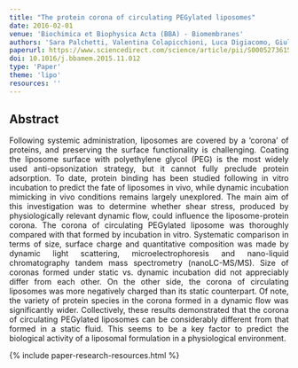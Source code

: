 ```yaml
---
title: "The protein corona of circulating PEGylated liposomes" 
date: 2016-02-01
venue: 'Biochimica et Biophysica Acta (BBA) - Biomembranes'
authors: 'Sara Palchetti, Valentina Colapicchioni, Luca Digiacomo, Giulio Caracciolo, Daniela Pozzi, Anna Laura Capriotti, Giorgia La Barbera, Aldo Laganà'
paperurl: https://www.sciencedirect.com/science/article/pii/S0005273615003843
doi: 10.1016/j.bbamem.2015.11.012
type: 'Paper'
theme: 'lipo'
resources: ''
---
```


<h2> Abstract </h2>
<p align= "justify">
Following systemic administration, liposomes are covered by a ‘corona’ of proteins, and preserving the surface functionality is challenging. Coating the liposome surface with polyethylene glycol (PEG) is the most widely used anti-opsonization strategy, but it cannot fully preclude protein adsorption. To date, protein binding has been studied following in vitro incubation to predict the fate of liposomes in vivo, while dynamic incubation mimicking in vivo conditions remains largely unexplored. The main aim of this investigation was to determine whether shear stress, produced by physiologically relevant dynamic flow, could influence the liposome-protein corona. The corona of circulating PEGylated liposome was thoroughly compared with that formed by incubation in vitro. Systematic comparison in terms of size, surface charge and quantitative composition was made by dynamic light scattering, microelectrophoresis and nano-liquid chromatography tandem mass spectrometry (nanoLC-MS/MS). Size of coronas formed under static vs. dynamic incubation did not appreciably differ from each other. On the other side, the corona of circulating liposomes was more negatively charged than its static counterpart. Of note, the variety of protein species in the corona formed in a dynamic flow was significantly wider. Collectively, these results demonstrated that the corona of circulating PEGylated liposomes can be considerably different from that formed in a static fluid. This seems to be a key factor to predict the biological activity of a liposomal formulation in a physiological environment.

{% include paper-research-resources.html %}
